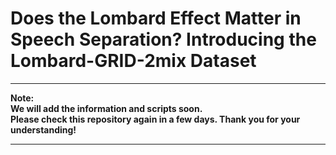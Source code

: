 # Does the Lombard Effect Matter in Speech Separation? Introducing the Lombard-GRID-2mix Dataset

---
**Note:**  
**We will add the information and scripts soon.**  
**Please check this repository again in a few days. Thank you for your understanding!**  

---